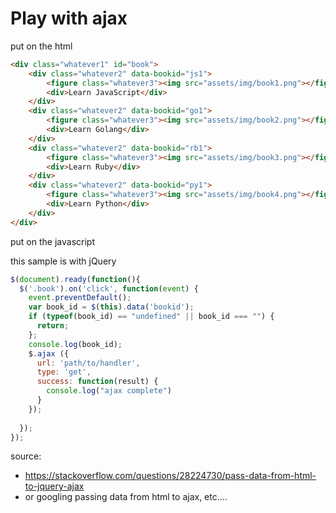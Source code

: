 # Play with ajax

put on the html 

```html
<div class="whatever1" id="book">
    <div class="whatever2" data-bookid="js1">
        <figure class="whatever3"><img src="assets/img/book1.png"></figure>
        <div>Learn JavaScript</div>
    </div>
    <div class="whatever2" data-bookid="go1">
        <figure class="whatever3"><img src="assets/img/book2.png"></figure>
        <div>Learn Golang</div>
    </div>
    <div class="whatever2" data-bookid="rb1">
        <figure class="whatever3"><img src="assets/img/book3.png"></figure>
        <div>Learn Ruby</div>
    </div>
    <div class="whatever2" data-bookid="py1">
        <figure class="whatever3"><img src="assets/img/book4.png"></figure>
        <div>Learn Python</div>
    </div>
</div>
```

put on the javascript

this sample is with jQuery

```js
$(document).ready(function(){
  $('.book').on('click', function(event) {
    event.preventDefault();
    var book_id = $(this).data('bookid');
    if (typeof(book_id) == "undefined" || book_id === "") {
      return;
    };
    console.log(book_id);
    $.ajax ({
      url: 'path/to/handler',
      type: 'get',
      success: function(result) {
        console.log("ajax complete")
      }
    });
  
  });
});

```


source: 
- https://stackoverflow.com/questions/28224730/pass-data-from-html-to-jquery-ajax
- or googling passing data from html to ajax, etc....
